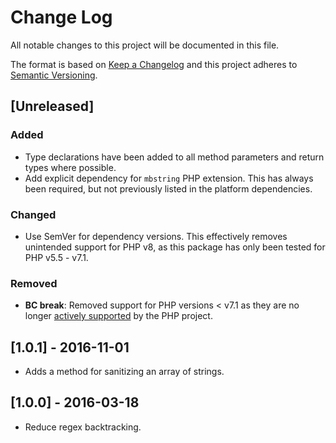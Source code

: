 # Change Log
All notable changes to this project will be documented in this file.

The format is based on [Keep a Changelog](http://keepachangelog.com/)
and this project adheres to [Semantic Versioning](http://semver.org/).

## [Unreleased]
### Added
- Type declarations have been added to all method parameters and return types
  where possible.
- Add explicit dependency for `mbstring` PHP extension. This has always been
  required, but not previously listed in the platform dependencies.
### Changed
- Use SemVer for dependency versions. This effectively removes unintended
  support for PHP v8, as this package has only been tested for PHP v5.5 - v7.1.
### Removed
- **BC break**: Removed support for PHP versions < v7.1 as they are no longer
  [actively supported](https://php.net/supported-versions.php) by the PHP project.

## [1.0.1] - 2016-11-01
- Adds a method for sanitizing an array of strings.

## [1.0.0] - 2016-03-18
- Reduce regex backtracking.
